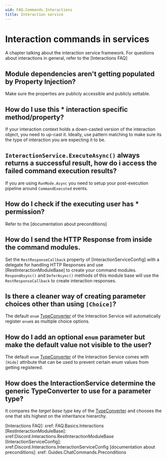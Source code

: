 ```yaml
---
uid: FAQ.Commands.Interactions
title: Interaction service
---
```


# Interaction commands in services

A chapter talking about the interaction service framework.
For questions about interactions in general, refer to the [Interactions FAQ]

## Module dependencies aren't getting populated by Property Injection?

Make sure the properties are publicly accessible and publicly settable.

## How do I use this * interaction specific method/property?

If your interaction context holds a down-casted version of the interaction object, you need to up-cast it.
Ideally, use pattern matching to make sure its the type of interaction you are expecting it to be.

## `InteractionService.ExecuteAsync()` always returns a successful result, how do i access the failed command execution results?

If you are using `RunMode.Async` you need to setup your post-execution pipeline around `CommandExecuted` events.

## How do I check if the executing user has * permission?

Refer to the [documentation about preconditions]

## How do I send the HTTP Response from inside the command modules.

Set the `RestResponseCallback` property of [InteractionServiceConfig] with a delegate for handling HTTP Responses and use
[RestInteractionModuleBase] to create your command modules. `RespondAsync()` and `DeferAsync()` methods of this module base will use the
`RestResponseCallback` to create interaction responses.

## Is there a cleaner way of creating parameter choices other than using `[Choice]`?

The default `enum` [TypeConverter] of the Interaction Service will
automatically register `enum`s as multiple choice options.

## How do I add an optional `enum` parameter but make the default value not visible to the user?

The default `enum` [TypeConverter] of the Interaction Service comes with `[Hide]` attribute that
can be used to prevent certain enum values from getting registered.

## How does the InteractionService determine the generic TypeConverter to use for a parameter type?

It compares the _target base type_ key of the
[TypeConverter] and chooses the one that sits highest on the inheritance hierarchy.

[TypeConverter]: xref:Discord.Interactions.TypeConverter
[Interactions FAQ]: xref: FAQ.Basics.Interactions
[RestInteractionModuleBase]: xref:Discord.Interactions.RestInteractionModuleBase
[InteractionServiceConfig]: xref:Discord.Interactions.InteractionServiceConfig
[documentation about preconditions]: xref: Guides.ChatCommands.Preconditions
